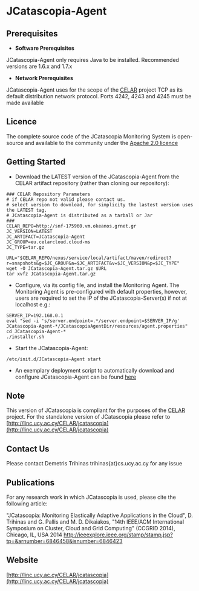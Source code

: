 JCatascopia-Agent
====================================

Prerequisites
---------------

- **Software Prerequisites** 

JCatascopia-Agent only requires Java to be installed. Recommended versions are 1.6.x and 1.7.x

- **Network Prerequisites** 

JCatascopia-Agent uses for the scope of the [CELAR](http://celarcloud.eu/) project TCP as its default distribution network protocol. Ports 4242, 4243 and 4245 must be made available

Licence
---------------
The complete source code of the JCatascopia Monitoring System is open-source and available to the community under the [Apache 2.0 licence](http://www.apache.org/licenses/LICENSE-2.0.html)

Getting Started
---------------

- Download the LATEST version of the JCatascopia-Agent from the CELAR artifact repository (rather than cloning our repository):

```shell
### CELAR Repository Parameters
# if CELAR repo not valid please contact us.
# select version to download, for simplicity the lastest version uses the LATEST tag.
# JCatascopia-Agent is distributed as a tarball or Jar
###
CELAR_REPO=http://snf-175960.vm.okeanos.grnet.gr
JC_VERSION=LATEST
JC_ARTIFACT=JCatascopia-Agent
JC_GROUP=eu.celarcloud.cloud-ms
JC_TYPE=tar.gz

URL="$CELAR_REPO/nexus/service/local/artifact/maven/redirect?r=snapshots&g=$JC_GROUP&a=$JC_ARTIFACT&v=$JC_VERSION&p=$JC_TYPE"
wget -O JCatascopia-Agent.tar.gz $URL
tar xvfz JCatascopia-Agent.tar.gz
```

- Configure, via its config file, and install the Monitoring Agent. The Monitoring Agent is pre-configured with default properties, however, users are required to set the IP of the JCatascopia-Server(s) if not at localhost e.g.:

```
SERVER_IP=192.168.0.1
eval "sed -i 's/server.endpoint=.*/server.endpoint=$SERVER_IP/g' JCatascopia-Agent-*/JCatascopiaAgentDir/resources/agent.properties"
cd JCatascopia-Agent-*
./installer.sh
```

- Start the JCatascopia-Agent:

```shell
/etc/init.d/JCatascopia-Agent start
```

- An exemplary deployment script to automatically download and configure JCatascopia-Agent can be found [here](https://github.com/CELAR/celar-deployment/blob/master/vm/jcatascopia-agent.sh)

Note
---------------
This version of JCatascopia is compliant for the purposes of the [CELAR](http://celarcloud.eu/) project. For the standalone version of JCatascopia please refer to [http://linc.ucy.ac.cy/CELAR/jcatascopia](http://linc.ucy.ac.cy/CELAR/jcatascopia)

Contact Us
---------------
Please contact Demetris Trihinas trihinas{at}cs.ucy.ac.cy for any issue

Publications
---------------
For any research work in which JCatascopia is used, please cite the following article:

"JCatascopia: Monitoring Elastically Adaptive Applications in the Cloud", D. Trihinas and G. Pallis and M. D. Dikaiakos, "14th IEEE/ACM International Symposium on Cluster, Cloud and Grid Computing" (CCGRID 2014), Chicago, IL, USA 2014
http://ieeexplore.ieee.org/stamp/stamp.jsp?tp=&arnumber=6846458&isnumber=6846423

Website
---------------
[http://linc.ucy.ac.cy/CELAR/jcatascopia](http://linc.ucy.ac.cy/CELAR/jcatascopia)

